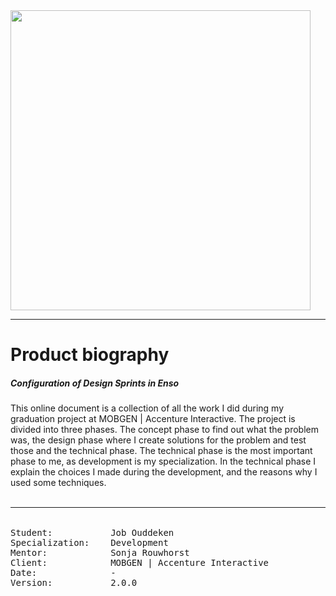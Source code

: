 <img style="display: block; width: 480px;" src="{{ book.img }}/mobgen-accenture-interactive-logo.png" />

___

# Product biography
##### Configuration of Design Sprints in Enso
This online document is a collection of all the work I did during my graduation project at MOBGEN | Accenture Interactive. The project is divided into three phases. The concept phase to find out what the problem was, the design phase where I create solutions for the problem and test those and the technical phase. The technical phase is the most important phase to me, as development is my specialization. In the technical phase I explain the choices I made during the development, and the reasons why I used some techniques. <br /><br />

___

<pre style="display: inline-block; text-align: left; margin-top: 1.275em">
Student:           Job Ouddeken
Specialization:    Development
Mentor:            Sonja Rouwhorst
Client:            MOBGEN | Accenture Interactive
Date:              -
Version:           2.0.0
</pre>